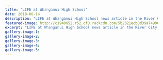 ```yaml
---
title: "LIFE at Whanganui High School"
date: 2018-06-14
description: "LIFE at Whanganui High School news article in the River City Press on 14 June 2018..."
featured-image: http://c1940652.r52.cf0.rackcdn.com/5b2321ecb8d39a74990023e5/rebecca-baker-coming-thro-gate-2.gif
excerpt: "LIFE at Whanganui High School news article in the River City Press on 14 June 2018."
gallery-image-1: 
gallery-image-2: 
gallery-image-3: 
gallery-image-4: 
gallery-image-5: 
---
```

